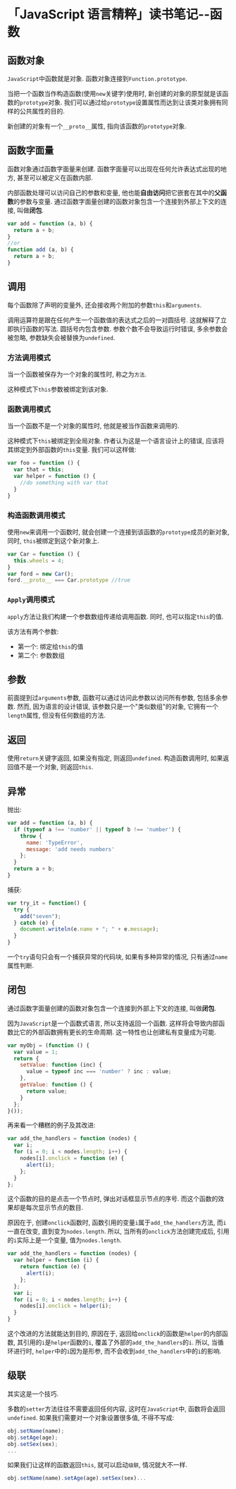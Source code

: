# 「JavaScript 语言精粹」读书笔记--函数


## 函数对象

`JavaScript`中函数就是对象. 函数对象连接到`Function.prototype`.

当把一个函数当作构造函数(使用`new`关键字)使用时, 新创建的对象的原型就是该函数的`prototype`对象. 我们可以通过给`prototype`设置属性而达到让该类对象拥有同样的公共属性的目的.

新创建的对象有一个`__proto__`属性, 指向该函数的`prototype`对象.

## 函数字面量

函数对象通过函数字面量来创建. 函数字面量可以出现在任何允许表达式出现的地方, 甚至可以被定义在函数内部.

内部函数处理可以访问自己的参数和变量, 他也能**自由访问**把它嵌套在其中的**父函数**的参数与变量. 通过函数字面量创建的函数对象包含一个连接到外部上下文的连接, 叫做**闭包**.

```javascript
var add = function (a, b) {
  return a + b;
}
//or
function add (a, b) {
  return a + b;
}
```



## 调用

每个函数除了声明的变量外, 还会接收两个附加的参数`this`和`arguments`. 

调用运算符是跟在任何产生一个函数值的表达式之后的一对圆括号. 这就解释了立即执行函数的写法. 圆括号内包含参数. 参数个数不会导致运行时错误, 多余参数会被忽略, 参数缺失会被替换为`undefined`.

### 方法调用模式

当一个函数被保存为一个对象的属性时, 称之为`方法`. 

这种模式下`this`参数被绑定到该对象.

### 函数调用模式

当一个函数不是一个对象的属性时, 他就是被当作函数来调用的.

这种模式下`this`被绑定到全局对象. 作者认为这是一个语言设计上的错误, 应该将其绑定到外部函数的`this`变量. 我们可以这样做:

```javascript
var foo = function () {
  var that = this;
  var helper = function () {
    //do something with var that
  }
}
```

### 构造函数调用模式

使用`new`来调用一个函数时, 就会创建一个连接到该函数的`prototype`成员的新对象, 同时, `this`被绑定到这个新对象上.

```javascript
var Car = function () {
  this.wheels = 4;
}
var ford = new Car();
ford.__proto__ === Car.prototype //true
```

### `Apply`调用模式

`apply`方法让我们构建一个参数数组传递给调用函数. 同时, 也可以指定`this`的值.

该方法有两个参数:

- 第一个: 绑定给`this`的值
- 第二个: 参数数组

## 参数

前面提到过`arguments`参数, 函数可以通过访问此参数以访问所有参数, 包括多余参数. 然而, 因为语言的设计错误, 该参数只是一个"类似数组"的对象, 它拥有一个`length`属性, 但没有任何数组的方法.

## 返回

使用`return`关键字返回, 如果没有指定, 则返回`undefined`. 构造函数调用时, 如果返回值不是一个对象, 则返回`this`.

## 异常

抛出:

```javascript
var add = function (a, b) {
  if (typeof a !== 'number' || typeof b !== 'number') {
    throw {
      name: 'TypeError',
      message: 'add needs numbers'
    };
  }
  return a + b;
}
```

捕获:

```javascript
var try_it = function() {
  try {
    add("seven");
  } catch (e) {
    document.writeln(e.name + "; " + e.message);
  }
}
```

一个`try`语句只会有一个捕获异常的代码块, 如果有多种异常的情况, 只有通过`name`属性判断.

## 闭包

通过函数字面量创建的函数对象包含一个连接到外部上下文的连接, 叫做**闭包**.

因为`JavaScript`是一个函数式语言, 所以支持返回一个函数. 这样将会导致内部函数比它的外部函数拥有更长的生命周期. 这一特性也让创建私有变量成为可能.

```javascript
var myObj = (function () {
  var value = 1;
  return {
    setValue: function (inc) {
      value = typeof inc === 'number' ? inc : value;
    },
    getValue: function () {
      return value;
    }
  };
}());
```

再来看一个糟糕的例子及其改进:

```javascript
var add_the_handlers = function (nodes) {
  var i;
  for (i = 0; i < nodes.length; i++) {
    nodes[i].onclick = function (e) {
      alert(i);
    };
  }
};
```

这个函数的目的是点击一个节点时, 弹出对话框显示节点的序号. 而这个函数的效果却是每次显示节点的数目.

原因在于, 创建`onclick`函数时, 函数引用的变量`i`属于`add_the_handlers`方法, 而`i`一直在改变, 直到变为`nodes.length`. 所以, 当所有的`onclick`方法创建完成后, 引用的`i`实际上是一个变量, 值为`nodes.length`.

```javascript
var add_the_handlers = function (nodes) {
  var helper = function (i) {
    return function (e) {
      alert(i);
    };
  };
  var i;
  for (i = 0; i < nodes.length; i++) {
    nodes[i].onclick = helper(i);
  }
}
```

这个改进的方法就能达到目的, 原因在于, 返回给`onclick`的函数是`helper`的内部函数, 其引用的`i`是`helper`函数的`i`, 覆盖了外部的`add_the_handlers`的`i`. 所以, 当循环进行时, `helper`中的`i`因为是形参, 而不会收到`add_the_handlers`中的`i`的影响.

## 级联

其实这是一个技巧.

多数的`setter`方法往往不需要返回任何内容, 这时在`JavaScript`中, 函数将会返回`undefined`. 如果我们需要对一个对象设置很多值, 不得不写成:

```javascript
obj.setName(name);
obj.setAge(age);
obj.setSex(sex);
...
```

如果我们让这样的函数返回`this`, 就可以启动`级联`, 情况就大不一样.

```javascript
obj.setName(name).setAge(age).setSex(sex)...
```


